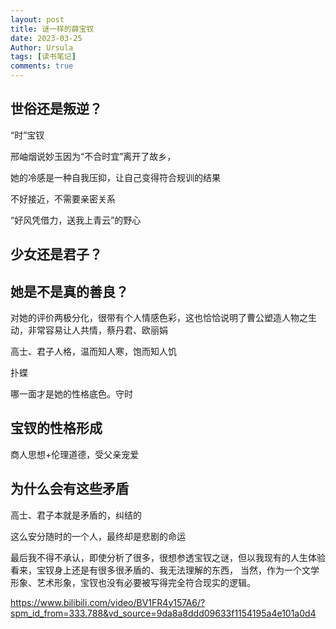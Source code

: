 ```yaml
---
layout: post
title: 谜一样的薛宝钗
date: 2023-03-25
Author: Ursula 
tags: [读书笔记]
comments: true
--- 
```


## 世俗还是叛逆？

“时”宝钗

邢岫烟说妙玉因为“不合时宜”离开了故乡，

她的冷感是一种自我压抑，让自己变得符合规训的结果

不好接近，不需要亲密关系

“好风凭借力，送我上青云”的野心

## 少女还是君子？

## 她是不是真的善良？

对她的评价两极分化，很带有个人情感色彩，这也恰恰说明了曹公塑造人物之生动，非常容易让人共情，蔡丹君、欧丽娟

高士、君子人格，温而知人寒，饱而知人饥

扑蝶

哪一面才是她的性格底色。守时

## 宝钗的性格形成

商人思想+伦理道德，受父亲宠爱

## 为什么会有这些矛盾

高士、君子本就是矛盾的，纠结的

这么安分随时的一个人，最终却是悲剧的命运

最后我不得不承认，即使分析了很多，很想参透宝钗之谜，但以我现有的人生体验看来，宝钗身上还是有很多很矛盾的、我无法理解的东西，
当然，作为一个文学形象、艺术形象，宝钗也没有必要被写得完全符合现实的逻辑。

https://www.bilibili.com/video/BV1FR4y157A6/?spm_id_from=333.788&vd_source=9da8a8ddd09633f1154195a4e101a0d4
